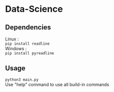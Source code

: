 # Data-Science
 
## Dependencies

Linux :  
`pip install readline`  
Windows :  
`pip install pyreadline`

## Usage

`python3 main.py`  
Use "help" command to use all build-in commands